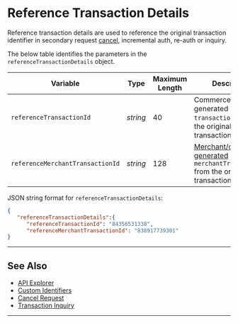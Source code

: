 # Reference Transaction Details

Reference transaction details are used to reference the original transaction identifier in secondary request [cancel](?path=docs/Resources/API-Documents/Payments/Cancel.md), incremental auth, re-auth or inquiry.

<!-- 
type: tab
titles: referenceTransactionDetails, JSON Example
-->

The below table identifies the parameters in the `referenceTransactionDetails` object.

| Variable | Type| Maximum Length | Description|
|---------|-----------|----------------|---------|
|`referenceTransactionId` | *string* | 40 | Commerce Hub generated `transactionId` from the original transaction. |
|`referenceMerchantTransactionId` | *string* | 128 | [Merchant/client generated](?path=docs/Resources/Guides/BYOID.md) `merchantTransactionId` from the original transaction. |


<!--
type: tab
-->

JSON string format for `referenceTransactionDetails`:

```json
{
   "referenceTransactionDetails":{
      "referenceTransactionId": "84356531338",
      "referenceMerchantTransactionId": "838917739301"
}
```

<!--type: tab-end -->




---

## See Also
- [API Explorer](../api/?type=post&path=/payments/v1/cancel)
- [Custom Identifiers](?path=docs/Resources/Guides/BYOID.md)
- [Cancel Request](?path=docs/Resources/API-Documents/Payments/Cancel.md)
- [Transaction Inquiry](?path=docs/Resources/API-Documents/Payments/Inquiry.md)


---
